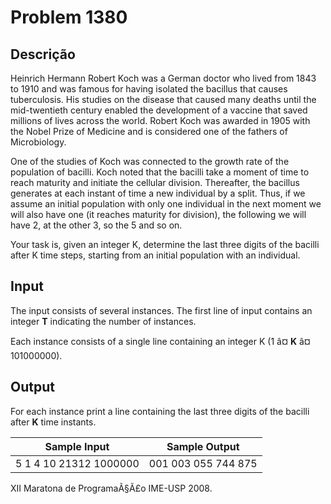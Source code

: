 # Problem 1380

Descrição
----------

Heinrich Hermann Robert Koch was a German doctor who lived from 1843 to 1910 and was famous for having isolated the bacillus that causes tuberculosis. His studies on the disease that caused many deaths until the mid-twentieth century enabled the development of a vaccine that saved millions of lives across the world. Robert Koch was awarded in 1905 with the Nobel Prize of Medicine and is considered one of the fathers of Microbiology.

One of the studies of Koch was connected to the growth rate of the population of bacilli. Koch noted that the bacilli take a moment of time to reach maturity and initiate the cellular division. Thereafter, the bacillus generates at each instant of time a new individual by a split. Thus, if we assume an initial population with only one individual in the next moment we will also have one (it reaches maturity for division), the following we will have 2, at the other 3, so the 5 and so on.

Your task is, given an integer K, determine the last three digits of the bacilli after K time steps, starting from an initial population with an individual.

Input
-----

The input consists of several instances. The first line of input contains an integer **T** indicating the number of instances.

Each instance consists of a single line containing an integer K (1 â¤ **K** â¤ 101000000).

Output
------

For each instance print a line containing the last three digits of the bacilli after **K** time instants.


| Sample Input | Sample Output |
| --- | --- |
| 5 1 4 10 21312 1000000 | 001 003 055 744 875 |

XII Maratona de ProgramaÃ§Ã£o IME-USP 2008.

